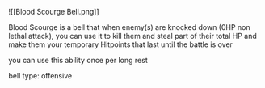 ![[Blood Scourge Bell.png]]

Blood Scourge is a bell that when enemy(s) are knocked down (0HP non lethal attack), you can use it to kill them and steal part of their total HP and make them your temporary Hitpoints that last until the battle is over

you can use this ability once per long rest



bell type: offensive